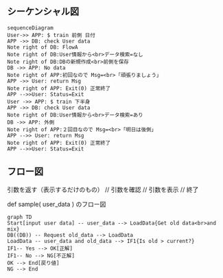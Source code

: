 
## シーケンシャル図

```mermaid
sequenceDiagram
User->> APP: $ train 前側 日付
APP ->> DB: check User data
Note right of DB: FlowA
Note right of DB:User情報から<br>データ検索=なし
Note right of DB:DBの新規作成<br>前側を保存
DB ->> APP: No data
Note right of APP:初回なので Msg=<br>「頑張りましょう」
APP ->> User: return Msg
Note right of APP: Exit(0) 正常終了
APP -->>User: Status=Exit
User ->> APP: $ train 下半身
APP ->> DB: check User data
Note right of DB:User情報から<br>データ検索=あり
DB ->> APP: 外側
Note right of APP:２回目なので Msg=<br>「明日は後側」
APP -->> User: return Msg
Note right of APP: Exit(0) 正常終了
APP -->>User: Status=Exit
```

## フロー図

引数を返す（表示するだけのもの）
// 引数を確認
// 引数を表示
// 終了

def sample( user_data ) のフロー図

```mermaid
graph TD
Start[input user data] -- user_data --> LoadData{Get old data<br>and mix}
DB((DB)) -- Request old_data --> LoadData
LoadData -- user_data and old_data --> IF1{Is old > current?}
IF1-- Yes --> OK[正解]
IF1-- No --> NG[不正解]
OK --> End[戻り値]
NG --> End
```

<!--stackedit_data:
eyJoaXN0b3J5IjpbNjI0MjI5NjkyLC0xNzI3NDI2NDAzLDE1Mz
c2MzA2MzYsLTcyNjQ1OTYwNSwtMzA4ODgwOTM5LC0xOTk5MjM1
MTBdfQ==
-->